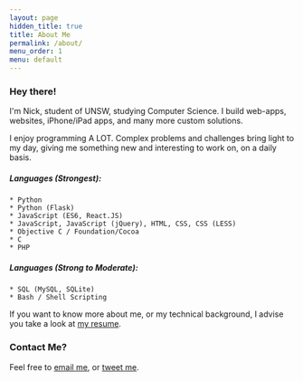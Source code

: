 ```yaml
---
layout: page
hidden_title: true
title: About Me
permalink: /about/
menu_order: 1
menu: default
---
```


### Hey there!

I'm Nick, student of UNSW, studying Computer Science. I build web-apps, websites, iPhone/iPad apps, and many more custom solutions. 

I enjoy programming A LOT. Complex problems and challenges bring light to my day, giving me something new and interesting to work on, on a daily basis. 

##### Languages (Strongest):
    * Python
    * Python (Flask)
    * JavaScript (ES6, React.JS)
    * JavaScript, JavaScript (jQuery), HTML, CSS, CSS (LESS)
    * Objective C / Foundation/Cocoa
    * C
    * PHP

##### Languages (Strong to Moderate):
    * SQL (MySQL, SQLite)
    * Bash / Shell Scripting

If you want to know more about me, or my technical background, I advise you take a look at [my resume](http://nickwhyte.com/resume/).

### Contact Me?
Feel free to [email me](mailto:nick@nickwhyte.com), or&nbsp;[tweet me](https://twitter.com/nickw444).
